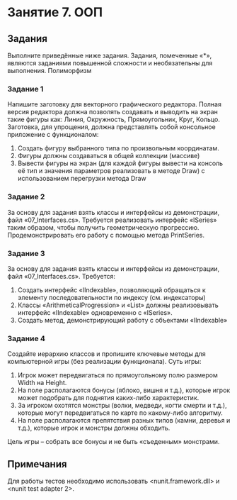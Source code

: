 ﻿# Занятие 7. ООП

## Задания

Выполните приведённые ниже задания. Задания, помеченные «*», являются заданиями повышенной сложности и необязательны для выполнения.
Полиморфизм

### Задание 1

Напишите заготовку для векторного графического редактора. Полная версия редактора должна позволять создавать и выводить на экран такие фигуры как: Линия, Окружность, Прямоугольник, Круг, Кольцо. Заготовка, для упрощения, должна представлять собой консольное приложение с функционалом:

1. Создать фигуру выбранного типа по произвольным координатам.
1. Фигуры должны создаваться в общей коллекции (массиве)
1. Вывести фигуры на экран (для каждой фигуры вывести на консоль её тип и значения параметров реализовать в методе Draw) с использованием перегрузки метода Draw

### Задание 2

За основу для задания взять классы и интерфейсы из демонстрации, файл «07_Interfaces.cs». Требуется реализовать интерфейс «ISeries» таким образом, чтобы получить геометрическую прогрессию. Продемонстрировать его работу с помощью метода PrintSeries.

### Задание 3

За основу для задания взять классы и интерфейсы из демонстрации, файл «07_Interfaces.cs». 
Требуется:

1. Создать интерфейс «IIndexable», позволяющий обращаться к элементу последовательности по индексу (см. индексаторы)
1. Классы «ArithmeticalProgression» и «List» должны реализовывать интерфейс «IIndexable» одновременно с  «ISeries».
1. Создать метод, демонстрирующий работу с объектами «IIndexable»

### Задание 4

Создайте иерархию классов и пропишите ключевые методы для компьютерной игры (без реализации функционала). Суть игры:

1. Игрок может передвигаться по прямоугольному полю размером Width на Height.
1. На поле располагаются бонусы (яблоко, вишня и т.д.), которые игрок может подобрать для поднятия каких-либо характеристик.
1. За игроком охотятся монстры (волки, медведи, когти смерти и т.д.), которые могут передвигаться по карте по какому-либо алгоритму.
1. На поле располагаются препятствия разных типов (камни, деревья и т.д.), которые игрок и монстры должны обходить.

Цель игры – собрать все бонусы и не быть «съеденным» монстрами.

## Примечания

Для работы тестов необходимо использовать <nunit.framework.dll> и <nunit test adapter 2>.
